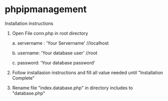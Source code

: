 # phpipmanagement

Installation instructions

1.  Open File conn.php in root directory

    a. servername : 'Your Servername' //localhost

    b. username: 'Your database user' //root

    c. password: 'Your database password'

2.  Follow installasion instructions and fill all value needed until "Installation Complete"
3.  Rename file "index.database.php" in directory includes to "database.php" 
